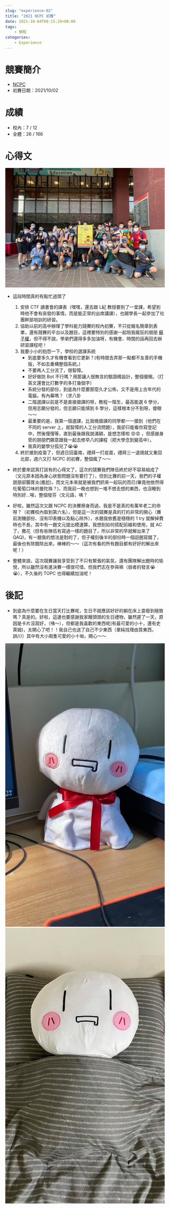 ```yaml
---
slug: "experience-02"
title: "2021 NCPC 初賽"
date: 2021-10-04T09:15:29+08:00
tags:
    - 競程
categories:
    - Experience
---
```

# 競賽簡介
- [NCPC](https://ncpc.nsysu.edu.tw/)
- 初賽日期：2021/10/02

# 成績
- 校內：7 / 12
- 全體：26 / 166

# 心得文
![](experience-02-01.jpg)
- 這段時間真的有點忙過頭了
    1. 安排 CTF 讀書會的課表（嘿嘿，還去跟 L紀 教授要到了一堂課，希望到時他不會有突發的事情，而是能正常的出席講課），也跟學長一起參加了社團幹部培訓的研習。
    2. 協助以前的高中辦理了學科能力競賽的校內初賽，不只從報名簡章到表單，還有競賽的平台以及題目，這裡要特別的感謝一起陪我瘋狂的朋朋 [蘇子權](https://kutsunasubarya.github.io/)，但不得不說，學弟們還得多多加油呀，有機會、時間的話再回去辦研習課程吧！
    3. 我要小小的抱怨一下，學校的選課系統
        - 到底要多久才有機會看到它更新？(有時間去弄那一點都不友善的手機版，不如去重構整個系統。)
        - 不要再人工分流了，很智障。
        - 好好做防 Bot 不行嗎？用那讓人很無言的驗證碼設計，整個傻眼。（打英文還會比打數字的多打幾個字）
        - 系統分發的部份，到底為什麼要那麼久才公佈，又不是用上古年代的電腦，有內幕嗎？（求八卦
        - 二階選課以前是不是直接搶課的呀，教程一階生，最高能選 6 學分，但用志願分發的，但志願只能填到 6 學分，這樣根本分不到呀，傻眼～～
        - 最重要的是，我第一個選課，比我晚搶課的同學都一一搶到（他們在不同的 server 上，就智障的人工分流問題），我卻只能看你寫登記中，然後慢慢等，直到最後跟我說滿額，是想怎樣啦 :rage::rage: ，但感謝身旁的朋朋們願意跟我一起去修早八的課程（把大學念到變高中）。
        - 我真的變學分孤兒了:sob::sob:
    4. 終於搶到疫苗了，但週日回臺南，禮拜一打疫苗，禮拜三一退燒就又重回北部，週六又打 NCPC 的初賽，整個瘋了～～

- 終於要來認真打該有的心得文了，這次的競賽我們隊伍終於好不容易組成了（文元原本因為身心狀態問題沒有要打了），但到比賽的前一天，我們的子權朋朋卻腸胃炎(尷尬)，而文元本來就是被我們抓來一起玩的而已(畢竟他依然得吃葡萄口味的曼陀珠？)，而我前一晚也想到一堆不想去想的東西，也沒睡到特別好...唉，整個發芬（文元語，咦？
- 好啦，雖然這次又跟 NCPC 的決賽擦身而過，我是不是真的有萬年老二的命呀？（初賽校內取到第六名），但是這一次的競賽是真的打的非常的開心（賽前測機部份、沒有印表機以及點心除外），水題我依舊是穩穩的 1 try 就解掉費時也不長，其中有一題文元提出模運算，我想到如何搭配前綴和使用，就 AC 了，撒花（但有些隊伍有寫過一樣的題目了，所以非常的早就解出來了 QAQ)，有一題我的想法是對的了，但子權刻後半的部份時一個迴圈寫錯了，最後也有除錯除出來，棒棒的～～（這次有看的所有題目都有好好的解出來呢！）
- 整體來說，這次競賽讓我享受到了不只有緊張的氣氛，還有團隊解出題時的愉悅，所以雖然沒有進決賽一樣很可惜，但我們志在參與嘛（弱者的發言:sob::sob:），不久後的 TOPC 也得繼續加油呢！
# 後記
- 到底為什麼要在生日當天打比賽呢，生日不就應該好好的躺在床上耍廢到極致嗎？真是的。好啦，這邊也要感謝我家饅頭頭的生日禮物，雖然遲了一天，原因是卡片沒寫好，（咦～），但都是我喜歡的東西呢(有最可愛的小十，還有史萊姆)，太開心了吧！！我自己也送了自己不少東西（單純找理由買東西，誤///）其中有大小兩隻可愛的小十呦，開心～～

![](experience-02-02.jpg)![](experience-02-03.jpg) 